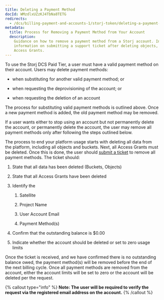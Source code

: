 ```yaml
---
title: Deleting a Payment Method
docId: WMzdlxUZzKJ4TbNa8TETG
redirects:
  - /dcs/billing-payment-and-accounts-1/storj-token/deleting-a-payment-method
metadata:
  title: Process for Removing a Payment Method from Your Account
  description:
    Guidance on how to remove a payment method from a Storj account. Includes
    information on submitting a support ticket after deleting objects, buckets, and
    Access Grants.
---
```


To use the Storj DCS Paid Tier, a user must have a valid payment method on their account. Users may delete payment methods:

- when substituting for another valid payment method; or

- when requesting the deprovisioning of the account; or

- when requesting the deletion of an account

The process for substituting valid payment methods is outlined above. Once a new payment method is added, the old payment method may be removed.

If a user wants either to stop using an account but not permanently delete the account, or permanently delete the account, the user may remove all payment methods only after following the steps outlined below.

The process to end your platform usage starts with deleting all data from the platform, including all objects and buckets. Next, all Access Grants must be deleted. Once this is done, the user should [submit a ticket](https://supportdcs.storj.io/hc/en-us/requests/new) to remove all payment methods. The ticket should:

1.  State that all data has been deleted (Buckets, Objects)

2.  State that all Access Grants have been deleted

3.  Identify the

    1.  Satellite

    2.  Project Name

    3.  User Account Email

    4.  Payment Method(s)

4.  Confirm that the outstanding balance is $0.00

5.  Indicate whether the account should be deleted or set to zero usage limits

Once the ticket is received, and we have confirmed there is no outstanding balance owed, the payment method(s) will be removed before the end of the next billing cycle. Once all payment methods are removed from the account, either the account limits will be set to zero or the account will be deleted per the request.

{% callout type="info"  %}
**Note: The user will be required to verify the request via the registered email address on the account.**
{% /callout %}
